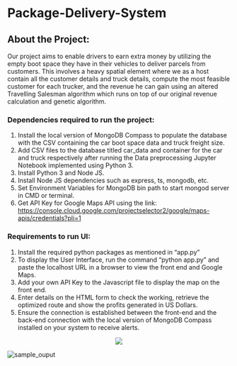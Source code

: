 # Package-Delivery-System

## About the Project:
Our project aims to enable drivers to earn extra money by utilizing the empty boot space they have in their vehicles to deliver parcels from customers. This involves a heavy spatial element where we as a host contain all the customer details and truck details, compute the most feasible customer for each trucker, and the revenue he can gain using an altered Travelling Salesman algorithm which runs on top of our original revenue calculation and genetic algorithm.

### Dependencies required to run the project:
1. Install the local version of MongoDB Compass to populate the database with the CSV containing the car boot space data and truck freight size.
2. Add CSV files to the database titled car_data and container for the car and truck respectively after running the Data preprocessing Jupyter Notebook implemented using Python 3.
3. Install Python 3 and Node JS.
4. Install Node JS dependencies such as express, ts, mongodb, etc.
5. Set Environment Variables for MongoDB bin path to start mongod server in CMD or terminal.
6. Get API Key for Google Maps API using the link:
https://console.cloud.google.com/projectselector2/google/maps-apis/credentials?pli=1

### Requirements to run UI:
1. Install the required python packages as mentioned in “app.py”
2. To display the User Interface, run the command “python app.py” and paste the localhost URL in a browser
to view the front end and Google Maps.
3. Add your own API Key to the Javascript file to display the map on the front end.
4. Enter details on the HTML form to check the working, retrieve the optimized route and show the profits
generated in US Dollars.
5. Ensure the connection is established between the front-end and the back-end connection with the local
version of MongoDB Compass installed on your system to receive alerts.

<p align="center">
  <img src="[http://some_place.com/image.png](https://github.com/spoorthi-b/Package-Delivery-System/blob/main/truck-delivery.gif)" />
</p>

![sample_ouput](https://github.com/spoorthi-b/Package-Delivery-System/blob/main/truck-delivery.gif)
